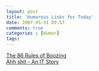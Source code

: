 ```yaml
---
layout: post
title: 'Humorous Links for Today'
date: 2007-05-31 09:57
comments: true
categories : [Humor]
tags:
---
```

<a href="http://www.moderndrunkardmagazine.com/issues/01-02/01_02_booze_rules.htm">The 86 Rules of Boozing</a>
<br>
<a href="http://community.livejournal.com/techsupport/1368038.html">Ahh shit - An IT Story</a>

